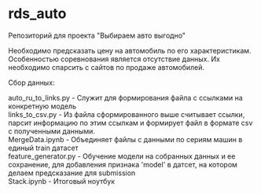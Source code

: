 # rds_auto
Репозиторий для проекта "Выбираем авто выгодно"

Необходимо предсказать цену на автомобиль по его характеристикам. Особенностью соревнования является отсутствие данных. Их необходимо спарсить с сайтов по продаже автомобилей.

Сбор данных:

auto_ru_to_links.py - Служит для формирования файла с ссылками на конкретную модель  
links_to_csv.py - Из файла сформированного выше считывает ссылки, парсит информацию по этим ссылкам
и формирует файл в формате csv c полученными данными.  
MergeData.ipynb - Объединяет файлы с данными по сериям машин в единый train датасет  
feature_generator.py - Обучение модели на собранных данных и ее сохранение, для добавления признака 'model' в датсет, на котором делаем предсказание для submission  
Stack.ipynb - Итоговый ноутбук  
